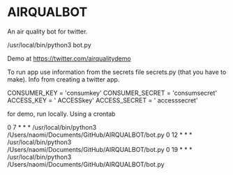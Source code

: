 # AIRQUALBOT
An air quality bot for twitter.

/usr/local/bin/python3 bot.py

Demo at https://twitter.com/airqualitydemo

To run app use information from the secrets file secrets.py (that you have to make). Info from creating a twitter app.

CONSUMER_KEY = 'consumkey'
CONSUMER_SECRET = 'consumsecret'
ACCESS_KEY = ' ACCESSkey'
ACCESS_SECRET = ' accesssecret'


for demo, run locally. Using a crontab

0 7 * * * /usr/local/bin/python3 /Users/naomi/Documents/GitHub/AIRQUALBOT/bot.py
0 12 * * * /usr/local/bin/python3 /Users/naomi/Documents/GitHub/AIRQUALBOT/bot.py
0 19 * * * /usr/local/bin/python3 /Users/naomi/Documents/GitHub/AIRQUALBOT/bot.py
